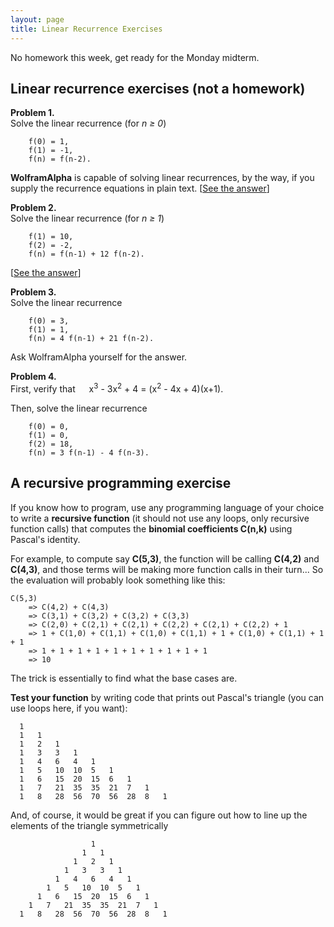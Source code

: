 ```yaml
---
layout: page
title: Linear Recurrence Exercises
---
```


No homework this week, get ready for the Monday midterm.

## Linear recurrence exercises (not a homework)

**Problem 1.**     
Solve the linear recurrence (for *n &ge; 0*)     

        f(0) = 1,   
        f(1) = -1,   
        f(n) = f(n-2).

**WolframAlpha** is capable of solving linear recurrences, by the way, 
if you supply the recurrence equations in plain text.
\[[See the answer](http://www.wolframalpha.com/input/?i=f(0)+%3D+1,++f(1)+%3D+-1,++f(n)+%3D+f(n-2))\]

**Problem 2.**     
Solve the linear recurrence (for *n &ge; 1*)     
  
        f(1) = 10,    
        f(2) = -2,       
        f(n) = f(n-1) + 12 f(n-2).    

\[[See the answer](http://www.wolframalpha.com/input/?i=f(1)+%3D+10,++f(2)+%3D+-2,++f(n)+%3D+f(n-1)+%2B+12+f(n-2))\]

**Problem 3.**     
Solve the linear recurrence     

        f(0) = 3,
        f(1) = 1,
        f(n) = 4 f(n-1) + 21 f(n-2). 

Ask WolframAlpha yourself for the answer.

**Problem 4.**      
First, verify that &emsp; x<sup>3</sup> - 3x<sup>2</sup> + 4 = (x<sup>2</sup> - 4x + 4)(x+1).     

Then, solve the linear recurrence      

        f(0) = 0,
        f(1) = 0,    
        f(2) = 18,     
        f(n) = 3 f(n-1) - 4 f(n-3).    


## A recursive programming exercise

If you know how to program, use any programming language of your choice 
to write a **recursive function** (it should not use any loops, only recursive function calls) 
that computes the **binomial coefficients C(n,k)** using Pascal's identity. 

For example, to compute say **C(5,3)**, the function will be calling **C(4,2)** and **C(4,3)**,
and those terms will be making more function calls in their turn... So the evaluation will probably look something like this:

    C(5,3)    
        => C(4,2) + C(4,3)   
        => C(3,1) + C(3,2) + C(3,2) + C(3,3) 
        => C(2,0) + C(2,1) + C(2,1) + C(2,2) + C(2,1) + C(2,2) + 1 
        => 1 + C(1,0) + C(1,1) + C(1,0) + C(1,1) + 1 + C(1,0) + C(1,1) + 1 + 1 
        => 1 + 1 + 1 + 1 + 1 + 1 + 1 + 1 + 1 + 1 
        => 10

The trick is essentially to find what the base cases are.

**Test your function** by writing code that prints out Pascal's triangle (you can use loops here, if you want):

      1  
      1   1 
      1   2   1 
      1   3   3   1 
      1   4   6   4   1 
      1   5   10  10  5   1 
      1   6   15  20  15  6   1 
      1   7   21  35  35  21  7   1  
      1   8   28  56  70  56  28  8   1 

And, of course, it would be great if you can figure out how to line up the elements of the triangle symmetrically

                      1  
                    1   1 
                  1   2   1 
                1   3   3   1 
              1   4   6   4   1 
            1   5   10  10  5   1 
          1   6   15  20  15  6   1 
        1   7   21  35  35  21  7   1  
      1   8   28  56  70  56  28  8   1 

